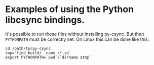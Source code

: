 # Examples of using the Python libcsync bindings.

It's possible to run these files without installing py-csync.
But then `PYTHONPATH` must be correctly set. On Linux this can be
done like this:

    cd /path/to/py-csync
    tmp=`find build/ -name \*.so`
    export PYTHONPATH=`pwd`/`dirname $tmp`
